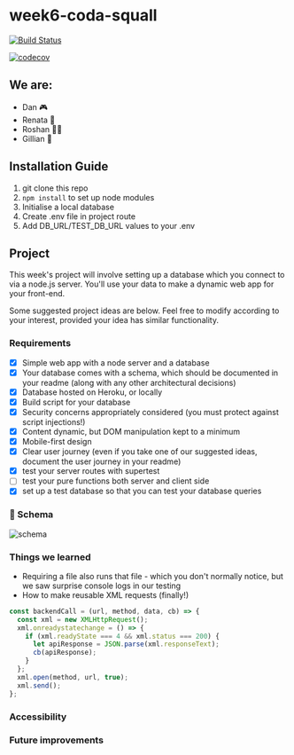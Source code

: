 # week6-coda-squall

[![Build Status](https://travis-ci.org/fac18/week6-coda-squall.svg?branch=master)](https://travis-ci.org/fac18/week6-coda-squall)

[![codecov](https://codecov.io/gh/fac18/week6-coda-squall/branch/master/graph/badge.svg)](https://codecov.io/gh/fac18/week6-coda-squall)

## We are:
* Dan 🎮
* Renata 🐰
* Roshan 🙆🏾
* Gillian 🍬

## Installation Guide

1. git clone this repo
2. `npm install` to set up node modules
3. Initialise a local database
4. Create .env file in project route
5. Add DB_URL/TEST_DB_URL values to your .env

## Project
This week's project will involve setting up a database which you connect to via a node.js server. You'll use your data to make a dynamic web app for your front-end.

Some suggested project ideas are below. Feel free to modify according to your interest, provided your idea has similar functionality.

### Requirements

- [X] Simple web app with a node server and a database
- [x] Your database comes with a schema, which should be documented in your readme (along with any other architectural decisions)
- [X] Database hosted on Heroku, or locally
- [x] Build script for your database
- [x] Security concerns appropriately considered (you must protect against script injections!)
- [X] Content dynamic, but DOM manipulation kept to a minimum
- [X] Mobile-first design
- [X] Clear user journey (even if you take one of our suggested ideas, document the user journey in your readme)
- [x] test your server routes with supertest
- [ ] test your pure functions both server and client side
- [x] set up a test database so that you can test your database queries

### :pencil: Schema
![schema](https://imgur.com/coS9CZI.jpg)

### Things we learned
* Requiring a file also runs that file - which you don't normally notice, but we saw surprise console logs in our testing
* How to make reusable XML requests (finally!)
```javascript
const backendCall = (url, method, data, cb) => {
  const xml = new XMLHttpRequest();
  xml.onreadystatechange = () => {
    if (xml.readyState === 4 && xml.status === 200) {
      let apiResponse = JSON.parse(xml.responseText);
      cb(apiResponse);
    }
  };
  xml.open(method, url, true);
  xml.send();
};
```

### Accessibility

### Future improvements
